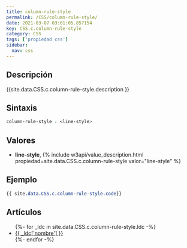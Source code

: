 ```yaml
---
title: column-rule-style
permalink: /CSS/column-rule-style/
date: 2021-03-07 03:01:05.857154
key: CSS.c.column-rule-style
category: CSS
tags: ['propiedad css']
sidebar: 
  nav: css
---
```


## Descripción
{{site.data.CSS.c.column-rule-style.description }}

## Sintaxis
~~~css
column-rule-style : <line-style>
~~~

## Valores
* **line-style**,  {% include w3api/value_description.html propiedad=site.data.CSS.c.column-rule-style valor="line-style" %}

## Ejemplo
~~~css
{{ site.data.CSS.c.column-rule-style.code}}
~~~

## Artículos
<ul>
{%- for _ldc in site.data.CSS.c.column-rule-style.ldc -%}
   <li>
       <a href="{{_ldc['url'] }}">{{ _ldc['nombre'] }}</a>
   </li>
{%- endfor -%}
</ul>
